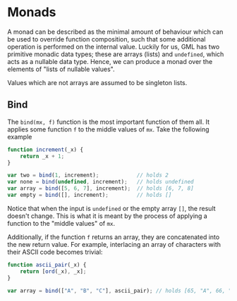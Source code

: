 # Monads

A monad can be described as the minimal amount of behaviour which can be used to override function composition, such that some additional operation is performed on the internal value. Luckily for us, GML has two primitive monadic data types; these are arrays (lists) and `undefined`, which acts as a nullable data type. Hence, we can produce a monad over the elements of "lists of nullable values".

Values which are not arrays are assumed to be singleton lists.

## Bind

The `bind(mx, f)` function is the most important function of them all. It applies some function `f` to the middle values of `mx`. Take the following example

```js
function increment(_x) {
	return _x + 1;
}

var two = bind(1, increment);            // holds 2
var none = bind(undefined, increment);   // holds undefined
var array = bind([5, 6, 7], increment);  // holds [6, 7, 8]
var empty = bind([], increment);         // holds []
```

Notice that when the input is `undefined` or the empty array `[]`, the result doesn't change. This is what it is meant by the process of applying a function to the "middle values" of `mx`.

Additionally, if the function `f` returns an array, they are concatenated into the new return value. For example, interlacing an array of characters with their ASCII code becomes trivial:

```js
function ascii_pair(_x) {
	return [ord(_x), _x];
}

var array = bind(["A", "B", "C"], ascii_pair); // holds [65, "A", 66, "B", 67, "C"]
```